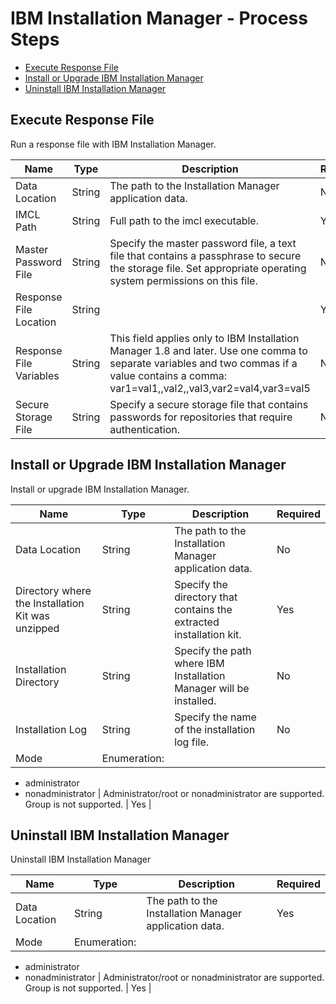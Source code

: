 
# IBM Installation Manager - Process Steps


* [Execute Response File](#execute_response_file)
* [Install or Upgrade IBM Installation Manager](#install_or_upgrade_ibm_installation_manager)
* [Uninstall IBM Installation Manager](#uninstall_ibm_installation_manager)


## Execute Response File

Run a response file with IBM Installation Manager.


| Name | Type | Description                                                                                                          | Required |
| ---- | ---- | -------------------------------------------------------------------------------------------------------------------- | -------- |
| Data Location | String | The path to the Installation Manager application data. | No |
| IMCL Path | String | Full path to the imcl executable. | Yes |
| Master Password File | String | Specify the master password file, a text file that contains a passphrase to secure the storage file. Set appropriate operating system permissions on this file. | No |
| Response File Location | String |  | Yes |
| Response File Variables | String | This field applies only to IBM Installation Manager 1.8 and later. Use one comma to separate variables and two commas if a value contains a comma: var1=val1,,val2,,val3,var2=val4,var3=val5 | No |
| Secure Storage File | String | Specify a secure storage file that contains passwords for repositories that require authentication. | No |

## Install or Upgrade IBM Installation Manager

Install or upgrade IBM Installation Manager.


| Name | Type | Description                                                                                                          | Required |
| ---- | ---- | -------------------------------------------------------------------------------------------------------------------- | -------- |
| Data Location | String | The path to the Installation Manager application data. | No |
| Directory where the Installation Kit was unzipped | String | Specify the directory that contains the extracted installation kit. | Yes |
| Installation Directory | String | Specify the path where IBM Installation Manager will be installed. | No |
| Installation Log | String | Specify the name of the installation log file. | No |
| Mode | Enumeration:
* administrator
* nonadministrator
| Administrator/root or nonadministrator are supported. Group is not supported. | Yes |

## Uninstall IBM Installation Manager

Uninstall IBM Installation Manager


| Name | Type | Description                                                                                                          | Required |
| ---- | ---- | -------------------------------------------------------------------------------------------------------------------- | -------- |
| Data Location | String | The path to the Installation Manager application data. | Yes |
| Mode | Enumeration:
* administrator
* nonadministrator
| Administrator/root or nonadministrator are supported. Group is not supported. | Yes |


